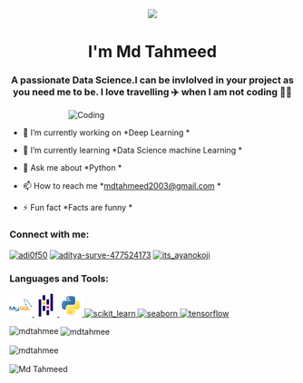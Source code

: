 <p align="center">
      <img src="./headers.png" />
</p> 


<h1 align="center"> I'm Md Tahmeed </h1>
<h3 align="center">A passionate Data Science.I can be invlolved in your project as you need me to be. I love travelling ✈️ when I am not coding 👨‍💻  </h3>
<img align="right" alt="Coding" width="400" src="https://user-images.githubusercontent.com/55389276/140866485-8fb1c876-9a8f-4d6a-98dc-08c4981eaf70.gif">
<br />


- 🔭 I’m currently working on *Deep Learning *

- 🌱 I’m currently learning *Data Science machine Learning *

- 💬 Ask me about *Python *

- 📫 How to reach me *mdtahmeed2003@gmail.com *

- ⚡ Fun fact *Facts are funny *

<h3 align="left">Connect with me:</h3>
<p align="left">
<a href="https://twitter.com/adi0f50" target="blank"><img align="center" src="https://raw.githubusercontent.com/rahuldkjain/github-profile-readme-generator/master/src/images/icons/Social/twitter.svg" alt="adi0f50" height="30" width="40" /></a>
<a href="linkedin.com/in/md-tahmeed-796650273" target="blank"><img align="center" src="https://raw.githubusercontent.com/rahuldkjain/github-profile-readme-generator/master/src/images/icons/Social/linked-in-alt.svg" alt="aditya-surve-477524173" height="30" width="40" /></a>
<a href=["https://www.instagram.com/__its_ayanokoji__/"](https://www.instagram.com/its_tahmeed__786?igsh=MWJiemlteTIzdmNuZg==) target="blank"><img align="center" src="https://raw.githubusercontent.com/rahuldkjain/github-profile-readme-generator/master/src/images/icons/Social/instagram.svg" alt="its_ayanokoji" height="30" width="40" /></a>
</p>

<h3 align="left">Languages and Tools:</h3>
<p align="left"> <a href="https://www.mysql.com/" target="_blank" rel="noreferrer"> <img src="https://raw.githubusercontent.com/devicons/devicon/master/icons/mysql/mysql-original-wordmark.svg" alt="mysql" width="40" height="40"/> </a> <a href="https://pandas.pydata.org/" target="_blank" rel="noreferrer"> <img src="https://raw.githubusercontent.com/devicons/devicon/2ae2a900d2f041da66e950e4d48052658d850630/icons/pandas/pandas-original.svg" alt="pandas" width="40" height="40"/> </a> <a href="https://www.python.org" target="_blank" rel="noreferrer"> <img src="https://raw.githubusercontent.com/devicons/devicon/master/icons/python/python-original.svg" alt="python" width="40" height="40"/> </a> <a href="https://scikit-learn.org/" target="_blank" rel="noreferrer"> <img src="https://upload.wikimedia.org/wikipedia/commons/0/05/Scikit_learn_logo_small.svg" alt="scikit_learn" width="40" height="40"/> </a> <a href="https://seaborn.pydata.org/" target="_blank" rel="noreferrer"> <img src="https://seaborn.pydata.org/_images/logo-mark-lightbg.svg" alt="seaborn" width="40" height="40"/> </a> <a href="https://www.tensorflow.org" target="_blank" rel="noreferrer"> <img src="https://www.vectorlogo.zone/logos/tensorflow/tensorflow-icon.svg" alt="tensorflow" width="40" height="40"/> </a> </p>

<p><img align="left" src="https://github-readme-stats.vercel.app/api/top-langs?username=mdtahmee&show_icons=true&locale=en&layout=compact" alt="mdtahmee" /></p>

<p>&nbsp;<img align="center" src="https://github-readme-stats.vercel.app/api?username=mdtahmee&show_icons=true&locale=en" alt="mdtahmee" /></p>

<p><img align="center" src="https://github-readme-streak-stats.herokuapp.com/?user=mdtahmee&" alt="mdtahmee" /></p>


<p><img align="center" src="https://github-readme-streak-stats.herokuapp.com/?user=mdtahmeed" alt="Md Tahmeed" /></p>
